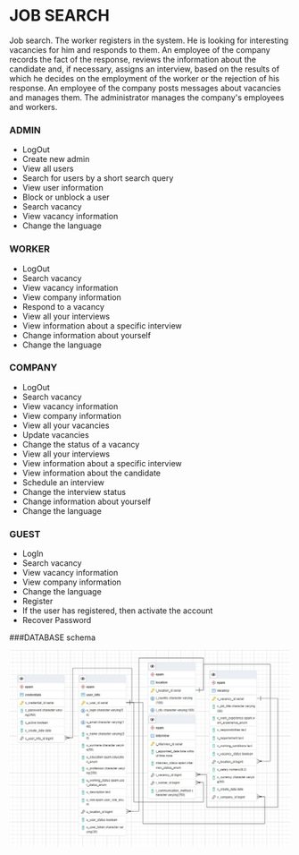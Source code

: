 # JOB SEARCH

Job search. The worker registers in the system. He is looking for interesting vacancies for him and responds to them. An
employee of the company records the fact of the response, reviews the information about the candidate and, if necessary,
assigns an interview, based on the results of which he decides on the employment of the worker or the rejection of his
response. An employee of the company posts messages about vacancies and manages them. The administrator manages the
company's employees and workers.

### ADMIN

- LogOut
- Create new admin
- View all users
- Search for users by a short search query
- View user information
- Block or unblock a user
- Search vacancy
- View vacancy information
- Change the language

### WORKER

- LogOut
- Search vacancy
- View vacancy information
- View company information
- Respond to a vacancy
- View all your interviews
- View information about a specific interview
- Change information about yourself
- Change the language

### COMPANY

- LogOut
- Search vacancy
- View vacancy information
- View company information
- View all your vacancies
- Update vacancies
- Change the status of a vacancy
- View all your interviews
- View information about a specific interview
- View information about the candidate
- Schedule an interview
- Change the interview status
- Change information about yourself
- Change the language

### GUEST

- LogIn
- Search vacancy
- View vacancy information
- View company information
- Change the language
- Register
- If the user has registered, then activate the account
- Recover Password

###DATABASE schema

![](schemaDB.png)